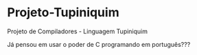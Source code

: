 # Projeto-Tupiniquim
Projeto de Compiladores - Linguagem Tupiniquim

Já pensou em usar o poder de C programando em português???
